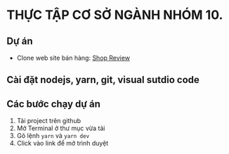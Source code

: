 # THỰC TẬP CƠ SỞ NGÀNH NHÓM 10.

## Dự án

- Clone web site bán hàng: [Shop Review](https://shopreview.vn)

## Cài đặt nodejs, yarn, git, visual sutdio code

## Các bước chạy dự án

1. Tải project trên github
2. Mở Terminal ở thư mục vừa tải
3. Gõ lệnh `yarn` và `yarn dev`
4. Click vào link để mở trình duyệt
